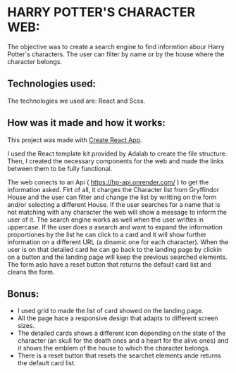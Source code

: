 # HARRY POTTER'S CHARACTER WEB:

The objective was to create a search engine to find informtion abour Harry Potter`s characters. The user can filter by name or by the house where the character belongs.


## Technologies used:

The technologies we used are: React and Scss.


## How was it made and how it works: 

This project was made with [Create React App](https://github.com/facebook/create-react-app).

I used the React template kit provided by Adalab to create the file structure. Then, I created the necessary components for the web and made the links between them to be fully functional. 

The web conects to an Api ( https://hp-api.onrender.com/ ) to get the information asked. Firt of all, it charges the Character list from Gryffindor House and the user can filter and change the list by writting on the form and/or selecting a different House. If the user searches for a name that is not matching with any character the web will show a message to inform the user of it. The search engine works as well when the user writtes in uppercase. If the user does a asearch and want to expand the information proportiones by the list he can click to a card and it will show further information on a different URL (a dinamic one for each character). When the user is on that detailed card he can go back to the landing page by clickin on a button and the landing page will keep the previous searched elements. The form aslo have a reset button that returns the default card list and cleans the form. 

## Bonus:

- I used grid to made the list of card showed on the landing page.
- All the page hace a responsive design that adapts to different screen sizes. 
- The detailed cards shows a different icon depending on the state of the character (an skull for the death ones and a heart for the alive ones) and it shows the emblem of the house to which the character belongs.
- There is a reset button that resets the searchet elements ande returns the default card list.
